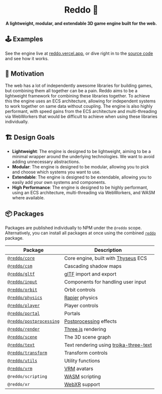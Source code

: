<div align="center">
  <h1>Reddo 💎</h1>
  <strong>A lightweight, modular, and extendable 3D game engine built for the web.</strong>
</div>

## 🕹️ Examples

See the engine live at [reddo.vercel.app](https://reddo.vercel.app/), or dive right in to the [source code](./examples/src/demos/) and see how it works.

## 🤔 Motivation

The web has a lot of independently awesome libraries for building games, but combining them all together can be a pain. Reddo aims to be a lightweight framework for combining these libraries together. To achieve this the engine uses an ECS architecture, allowing for independent systems to work together on same data without coupling. The engine is also highly performant, with speed gains from the ECS architecture and multi-threading via WebWorkers that would be difficult to achieve when using these libraries individually.

## 🏗️ Design Goals

- **Lightweight**: The engine is designed to be lightweight, aiming to be a minimal wrapper around the underlying technologies. We want to avoid adding unnecessary abstractions.
- **Modular**: The engine is designed to be modular, allowing you to pick and choose which systems you want to use.
- **Extendable**: The engine is designed to be extendable, allowing you to easily add your own systems and components.
- **High Performance**: The engine is designed to be highly performant, using an ECS architecture, multi-threading via WebWorkers, and WASM where available.

## 📦 Packages

Packages are published individually to NPM under the `@reddo` scope. Alternatively, you can install all packages at once using the combined [`reddo`](./packages/reddo) package.

| Package                                              | Description                                                                                                          |
| ---------------------------------------------------- | -------------------------------------------------------------------------------------------------------------------- |
| [`@reddo/core`](./packages/core)                     | Core engine, built with [Thyseus](https://github.com/JaimeGensler/thyseus) ECS                                       |
| [`@reddo/csm`](./packages/csm)                       | Cascading shadow maps                                                                                                |
| [`@reddo/gltf`](./packages/gltf)                     | [glTF](https://github.com/KhronosGroup/glTF) import and export                                                       |
| [`@reddo/input`](./packages/input)                   | Components for handling user input                                                                                   |
| [`@reddo/orbit`](./packages/orbit)                   | Orbit controls                                                                                                       |
| [`@reddo/physics`](./packages/physics)               | [Rapier](https://rapier.rs) physics                                                                                  |
| [`@reddo/player`](./packages/player)                 | Player controls                                                                                                      |
| [`@reddo/portal`](./packages/portal)                 | Portals                                                                                                              |
| [`@reddo/postprocessing`](./packages/postprocessing) | [Postprocessing](https://github.com/pmndrs/postprocessing) effects                                                   |
| [`@reddo/render`](./packages/render)                 | [Three.js](https://threejs.org) rendering                                                                            |
| [`@reddo/scene`](./packages/scene)                   | The 3D scene graph                                                                                                   |
| [`@reddo/text`](./packages/text)                     | Text rendering using [troika-three-text](https://github.com/protectwise/troika/tree/main/packages/troika-three-text) |
| [`@reddo/transform`](./packages/transform)           | Transform controls                                                                                                   |
| [`@reddo/utils`](./packages/utils)                   | Utility functions                                                                                                    |
| [`@reddo/vrm`](./packages/vrm)                       | [VRM](https://vrm.dev/en) avatars                                                                                    |
| `@reddo/scripting`                                   | [WASM](https://webassembly.org) scripting                                                                            |
| `@reddo/xr`                                          | [WebXR](https://developer.mozilla.org/en-US/docs/Web/API/WebXR_Device_API) support                                   |
